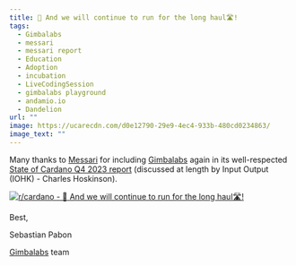 ```yaml
---
title: 🎉 And we will continue to run for the long haul🛣!
tags:
  - Gimbalabs
  - messari
  - messari report
  - Education
  - Adoption
  - incubation
  - LiveCodingSession
  - gimbalabs playground
  - andamio.io
  - Dandelion
url: ""
image: https://ucarecdn.com/d0e12790-29e9-4ec4-933b-480cd0234863/
image_text: ""
---
```


Many thanks to [Messari](https://messari.io/) for including [Gimbalabs](https://plutuspbl.io/) again in its well-respected [State of Cardano Q4 2023 report](https://messari.io/report/state-of-cardano-q4-2023) (discussed at length by Input Output (IOHK) - Charles Hoskinson).

[![r/cardano - 🎉 And we will continue to run for the long haul🛣!](https://preview.redd.it/and-we-will-continue-to-run-for-the-long-haul-v0-s0kdkfwfhlic1.jpg?width=1331&format=pjpg&auto=webp&s=0a0068c4aa0c16913288f6357dd69d0a9250a197)](https://preview.redd.it/and-we-will-continue-to-run-for-the-long-haul-v0-s0kdkfwfhlic1.jpg?width=1331&format=pjpg&auto=webp&s=0a0068c4aa0c16913288f6357dd69d0a9250a197)

Best,

Sebastian Pabon

[Gimbalabs](https://twitter.com/gimbalabs) team
